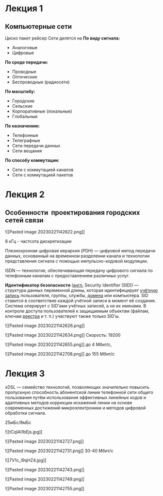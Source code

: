 
# Лекция 1

## **Компьютерные сети**
Циско пакет рейсер
Сети делятся на
**По виду сигнала:**
- Аналоговые
- Цифровые

**По среде передачи:**
- Проводные
- Оптические
- Беспроводные (радиосети)

**По масштабу:**
- Городские
- Сельские
- Корпоративные (локальные)
- Глобальные

**По назначению:**
- Телефонные
- Телеграфные
- Сети передачи данных
- Сети вещания

**По способу коммутации:**
- Сети с коммутацией каналов
- Сети с коммутацией пакетов

# Лекция 2
## Особенности  проектирования городских сетей связи


![[Pasted image 20230221142622.png]]

8 кГц - частсота дискретизации

Плезиохронная цифровая иерархия (PDH) — цифровой метод передачи данных, основанный на временном разделении канала и технологии представления сигнала с помощью импульсно-кодовой модуляции.

ISDN  — технология, обеспечивающая передачу цифрового сигнала по телефонным каналам с предоставлением различных услуг.

**Идентификатор безопасности** ([англ.](https://ru.wikipedia.org/wiki/%D0%90%D0%BD%D0%B3%D0%BB%D0%B8%D0%B9%D1%81%D0%BA%D0%B8%D0%B9_%D1%8F%D0%B7%D1%8B%D0%BA "Английский язык") Security Identifier (SID)) — структура данных переменной длины, которая идентифицирует [учётную запись](https://ru.wikipedia.org/wiki/%D0%A3%D1%87%D1%91%D1%82%D0%BD%D0%B0%D1%8F_%D0%B7%D0%B0%D0%BF%D0%B8%D1%81%D1%8C "Учётная запись") пользователя, группы, службы, [домена](https://ru.wikipedia.org/wiki/%D0%94%D0%BE%D0%BC%D0%B5%D0%BD_Windows_NT "Домен Windows NT") или компьютера. SID ставится в соответствие каждой учётной записи в момент её создания. Система оперирует с SID’ами учётных записей, а не их именами. В контроле доступа пользователей к защищаемым объектам (файлам, ключам [реестра](https://ru.wikipedia.org/wiki/%D0%A0%D0%B5%D0%B5%D1%81%D1%82%D1%80_Windows "Реестр Windows") и т. п.) участвуют также только SID’ы.

![[Pasted image 20230221142626.png]]



![[Pasted image 20230221142634.png]]
Скорость: 19200

![[Pasted image 20230221142655.png]]
до 4 Мбит/с,

![[Pasted image 20230221142708.png]]
до 155 Мбит/с

# Лекция 3

xDSL — семейство технологий, позволяющих значительно повысить пропускную способность абонентской линии телефонной сети общего пользования путём использования эффективных линейных кодов и адаптивных методов коррекции искажений линии на основе современных достижений микроэлектроники и методов цифровой обработки сигнала.

25мБс/8мБс

![[tCqIAl1bEjs.jpg]]



![[Pasted image 20230221142727.png]]

![[Pasted image 20230221142731.png]]
30-40 Мбит/с

![[7V1c_l9qHZ4.jpg]]



![[Pasted image 20230221142743.png]]

![[Pasted image 20230221142749.png]]

![[Pasted image 20230221142755.png]]

